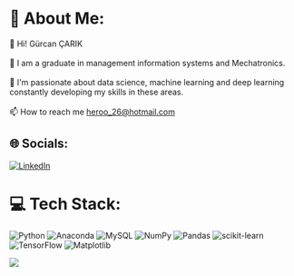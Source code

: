 # 💫 About Me:
👋 Hi!  Gürcan ÇARIK <br><br>🌟 I am a graduate in management information systems and Mechatronics.<br><br> 🚀 I'm passionate about data science, machine learning and deep learning constantly developing my skills in these areas.<br><br> 📫 How to reach me heroo_26@hotmail.com


## 🌐 Socials:
[![LinkedIn](https://img.shields.io/badge/LinkedIn-%230077B5.svg?logo=linkedin&logoColor=white)](https://www.linkedin.com/in/g%C3%BCrcan-%C3%A7arik/) 

# 💻 Tech Stack:
![Python](https://img.shields.io/badge/python-3670A0?style=for-the-badge&logo=python&logoColor=ffdd54) ![Anaconda](https://img.shields.io/badge/Anaconda-%2344A833.svg?style=for-the-badge&logo=anaconda&logoColor=white) ![MySQL](https://img.shields.io/badge/mysql-%2300000f.svg?style=for-the-badge&logo=mysql&logoColor=white) ![NumPy](https://img.shields.io/badge/numpy-%23013243.svg?style=for-the-badge&logo=numpy&logoColor=white) ![Pandas](https://img.shields.io/badge/pandas-%23150458.svg?style=for-the-badge&logo=pandas&logoColor=white) ![scikit-learn](https://img.shields.io/badge/scikit--learn-%23F7931E.svg?style=for-the-badge&logo=scikit-learn&logoColor=white) ![TensorFlow](https://img.shields.io/badge/TensorFlow-%23FF6F00.svg?style=for-the-badge&logo=TensorFlow&logoColor=white) ![Matplotlib](https://img.shields.io/badge/Matplotlib-%23ffffff.svg?style=for-the-badge&logo=Matplotlib&logoColor=black)


[![](https://visitcount.itsvg.in/api?id=sevdanurcopur&icon=0&color=0)](https://visitcount.itsvg.in)

<!-- Proudly created with GPRM ( https://gprm.itsvg.in ) -->
